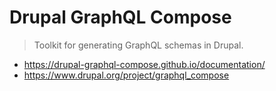 # Drupal GraphQL Compose

> Toolkit for generating GraphQL schemas in Drupal.

- https://drupal-graphql-compose.github.io/documentation/
- https://www.drupal.org/project/graphql_compose
